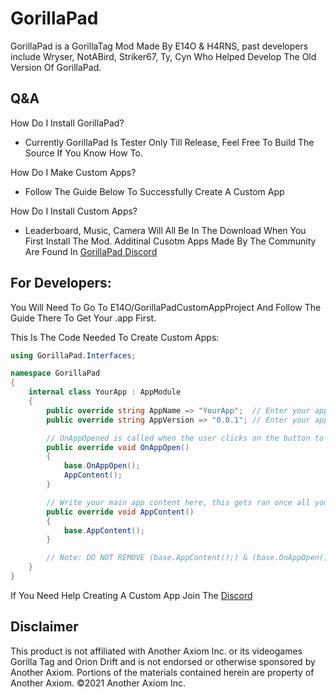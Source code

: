 # GorillaPad
GorillaPad is a GorillaTag Mod Made By E14O & H4RNS, past developers include Wryser, NotABird, Striker67, Ty, Cyn Who Helped Develop The Old Version Of GorillaPad.

## Q&A
How Do I Install GorillaPad?
- Currently GorillaPad Is Tester Only Till Release, Feel Free To Build The Source If You Know How To.

How Do I Make Custom Apps?
- Follow The Guide Below To Successfully Create A Custom App

How Do I Install Custom Apps?
- Leaderboard, Music, Camera Will All Be In The Download When You First Install The Mod. Additinal Cusotm Apps Made By The Community Are Found In [GorillaPad Discord](<https://discord.gg/ntnGzFTMB6>)

## For Developers:

You Will Need To Go To E14O/GorillaPadCustomAppProject And Follow The Guide There To Get Your .app First.

This Is The Code Needed To Create Custom Apps:
```csharp
using GorillaPad.Interfaces;

namespace GorillaPad
{
    internal class YourApp : AppModule
    {
        public override string AppName => "YourApp";  // Enter your app name here (Same one as you entered in the project otherwise it wont work)
        public override string AppVersion => "0.0.1"; // Enter your app version here (This will be displayed in the bottom left hand corner of your app as defualt)

        // OnAppOpened is called when the user clicks on the button to open the app
        public override void OnAppOpen()
        {
            base.OnAppOpen();
            AppContent();
        }

        // Write your main app content here, this gets ran once all your code in OnAppOpen has been finished (Keep AppContent(); in OnAppOpen or it wont run)
        public override void AppContent()
        {
            base.AppContent();
        }

        // Note: DO NOT REMOVE (base.AppContent();) & (base.OnAppOpen();), Your App will automatically have a button script that runs OnAppOpen, this will also automatically open your app screen you made. 
    }
}

```
If You Need Help Creating A Custom App Join The [Discord](<https://discord.gg/ntnGzFTMB6>)

## Disclaimer
This product is not affiliated with Another Axiom Inc. or its videogames Gorilla Tag and Orion Drift and is not endorsed or otherwise sponsored by Another Axiom. Portions of the materials contained herein are property of Another Axiom. ©2021 Another Axiom Inc.
